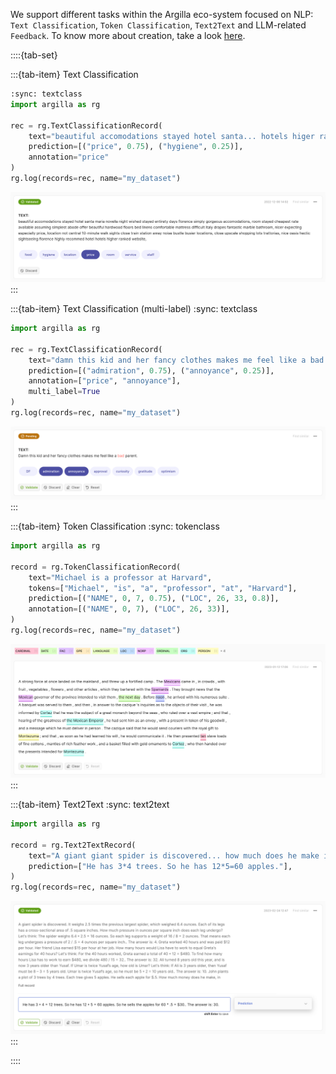 We support different tasks within the Argilla eco-system focused on NLP: `Text Classification`, `Token Classification`, `Text2Text` and LLM-related `Feedback`. To know more about creation, take a look [here](/guides/log_load_and_prepare_data).


::::{tab-set}

:::{tab-item} Text Classification
```python
:sync: textclass
import argilla as rg

rec = rg.TextClassificationRecord(
    text="beautiful accomodations stayed hotel santa... hotels higer ranked website.",
    prediction=[("price", 0.75), ("hygiene", 0.25)],
    annotation="price"
)
rg.log(records=rec, name="my_dataset")
```
![single_textclass_record](../../_static/reference/webapp/features-single_textclass_record.png)
:::

:::{tab-item} Text Classification (multi-label)
:sync: textclass
```python
import argilla as rg

rec = rg.TextClassificationRecord(
    text="damn this kid and her fancy clothes makes me feel like a bad parent.",
    prediction=[("admiration", 0.75), ("annoyance", 0.25)],
    annotation=["price", "annoyance"],
    multi_label=True
)
rg.log(records=rec, name="my_dataset")
```
![multi_textclass_record](../../_static/reference/webapp/features-multi_textclass_record.png)
:::


:::{tab-item} Token Classification
:sync: tokenclass
```python
import argilla as rg

record = rg.TokenClassificationRecord(
    text="Michael is a professor at Harvard",
    tokens=["Michael", "is", "a", "professor", "at", "Harvard"],
    prediction=[("NAME", 0, 7, 0.75), ("LOC", 26, 33, 0.8)],
    annotation=[("NAME", 0, 7), ("LOC", 26, 33)],
)
rg.log(records=rec, name="my_dataset")
```
![tokclass_record](../../_static/reference/webapp/features-tokclass_record.png)
:::

:::{tab-item} Text2Text
:sync: text2text
```python
import argilla as rg

record = rg.Text2TextRecord(
    text="A giant giant spider is discovered... how much does he make in a year?",
    prediction=["He has 3*4 trees. So he has 12*5=60 apples."],
)
rg.log(records=rec, name="my_dataset")
```

![text2text_record](../../_static/reference/webapp/features-text2text_record.png)
:::

::::